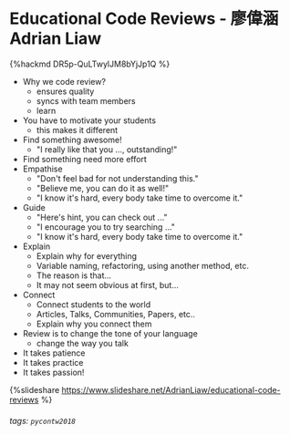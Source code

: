 # Educational Code Reviews - 廖偉涵 Adrian Liaw

{%hackmd DR5p-QuLTwylJM8bYjJp1Q %}

* Why we code review?
    * ensures quality
    * syncs with team members
    * learn
* You have to motivate your students
    * this makes it different
* Find something awesome!
    * "I really like that you ..., outstanding!"
* Find something need more effort
* Empathise
    * "Don't feel bad for not understanding this."
    * "Believe me, you can do it as well!"
    * "I know it's hard, every body take time to overcome it."
* Guide
    * "Here's hint, you can check out ..."
    * "I encourage you to try searching ..."
    * "I know it's hard, every body take time to overcome it."
* Explain
    * Explain why for everything
    * Variable naming, refactoring, using another method, etc.
    * The reason is that...
    * It may not seem obvious at first, but...
* Connect
    * Connect students to the world
    * Articles, Talks, Communities, Papers, etc..
    * Explain why you connect them
* Review is to change the tone of your language
    * change the way you talk
* It takes patience
* It takes practice
* It takes passion!


{%slideshare https://www.slideshare.net/AdrianLiaw/educational-code-reviews %}


###### tags: `pycontw2018`
